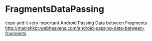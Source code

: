 FragmentsDataPassing
====================
copy and it very important
Android Passing Data between Fragments http://manishkpr.webheavens.com/android-passing-data-between-fragments
